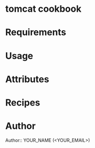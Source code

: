 # tomcat cookbook

# Requirements

# Usage

# Attributes

# Recipes

# Author

Author:: YOUR_NAME (<YOUR_EMAIL>)
